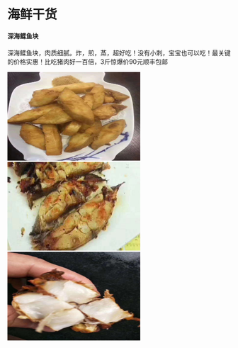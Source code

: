 # 海鲜干货

#### 深海鲽鱼块

深海鲽鱼块，肉质细腻。炸，煎，蒸，超好吃！没有小刺，宝宝也可以吃！最关键的价格实惠！比吃猪肉好一百倍，3斤惊爆价90元顺丰包邮

<img src="001/001.jpeg" width = "300" height = "200" alt="图片名称"/><img src="001/002.jpeg" width = "300" height = "200" alt="图片名称"/><img src="001/003.jpeg" width = "300" height = "200" alt="图片名称"/>

